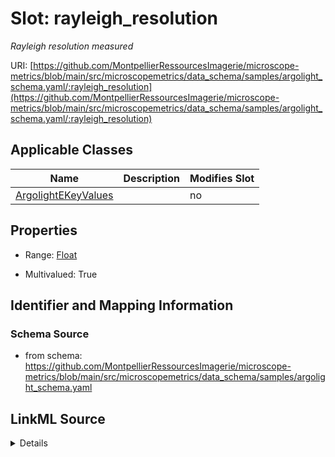 # Slot: rayleigh_resolution


_Rayleigh resolution measured_



URI: [https://github.com/MontpellierRessourcesImagerie/microscope-metrics/blob/main/src/microscopemetrics/data_schema/samples/argolight_schema.yaml/:rayleigh_resolution](https://github.com/MontpellierRessourcesImagerie/microscope-metrics/blob/main/src/microscopemetrics/data_schema/samples/argolight_schema.yaml/:rayleigh_resolution)



<!-- no inheritance hierarchy -->




## Applicable Classes

| Name | Description | Modifies Slot |
| --- | --- | --- |
[ArgolightEKeyValues](ArgolightEKeyValues.md) |  |  no  |







## Properties

* Range: [Float](Float.md)

* Multivalued: True





## Identifier and Mapping Information







### Schema Source


* from schema: https://github.com/MontpellierRessourcesImagerie/microscope-metrics/blob/main/src/microscopemetrics/data_schema/samples/argolight_schema.yaml




## LinkML Source

<details>
```yaml
name: rayleigh_resolution
description: Rayleigh resolution measured
from_schema: https://github.com/MontpellierRessourcesImagerie/microscope-metrics/blob/main/src/microscopemetrics/data_schema/samples/argolight_schema.yaml
rank: 1000
multivalued: true
alias: rayleigh_resolution
domain_of:
- ArgolightEKeyValues
range: float

```
</details>
